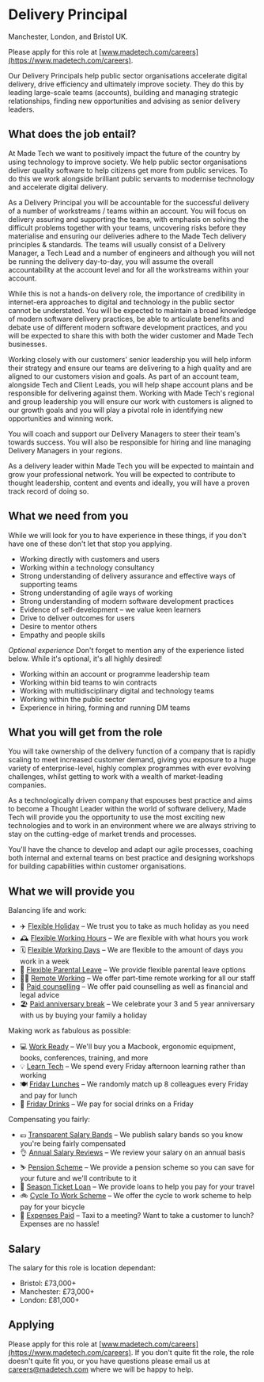 # Delivery Principal

Manchester, London, and Bristol UK.

Please apply for this role at [www.madetech.com/careers](https://www.madetech.com/careers).

Our Delivery Principals help public sector organisations accelerate digital delivery, drive efficiency and ultimately improve society. They do this by leading large-scale teams (accounts), building and managing strategic relationships, finding new opportunities and advising as senior delivery leaders.

## What does the job entail?

At Made Tech we want to positively impact the future of the country by using technology to improve society. We help public sector organisations deliver quality software to help citizens get more from public services. To do this we work alongside brilliant public servants to modernise technology and accelerate digital delivery. 

As a Delivery Principal you will be accountable for the successful delivery of a number of workstreams / teams within an account. You will focus on delivery assuring and supporting the teams, with emphasis on solving the difficult problems together with your teams, uncovering risks before they materialise and ensuring our deliveries adhere to the Made Tech delivery principles & standards. The teams will usually consist of a Delivery Manager, a Tech Lead and a number of engineers and although you will not be running the delivery day-to-day, you will assume the overall accountability at the account level and for all the workstreams within your account. 

While this is not a hands-on delivery role, the importance of credibility in internet-era approaches to digital and technology in the public sector cannot be understated. You will be expected to maintain a broad knowledge of modern software delivery practices, be able to articulate benefits and debate use of different modern software development practices, and you will be expected to share this with both the wider customer and Made Tech businesses. 

Working closely with our customers' senior leadership you will help inform their strategy and ensure our teams are delivering to a high quality and are aligned to our customers vision and goals. As part of an account team, alongside Tech and Client Leads, you will help shape account plans and be responsible for delivering against them. Working with Made Tech's regional and group leadership you will ensure our work with customers is aligned to our growth goals and you will play a pivotal role in identifying new opportunities and winning work. 

You will coach and support our Delivery Managers to steer their team's towards success. You will also be responsible for hiring and line managing Delivery Managers in your regions.

As a delivery leader within Made Tech you will be expected to maintain and grow your professional network. You will be expected to contribute to thought leadership, content and events and ideally, you will have a proven track record of doing so.


## What we need from you

While we will look for you to have experience in these things, if you don't have one of these don't let that stop you applying.

- Working directly with customers and users
- Working within a technology consultancy
- Strong understanding of delivery assurance and effective ways of supporting teams
- Strong understanding of agile ways of working
- Strong understanding of modern software development practices
- Evidence of self-development – we value keen learners
- Drive to deliver outcomes for users
- Desire to mentor others
- Empathy and people skills

*Optional experience*
Don't forget to mention any of the experience listed below. While it's optional, it's all highly desired!

- Working within an account or programme leadership team
- Working within bid teams to win contracts
- Working with multidisciplinary digital and technology teams
- Working within the public sector
- Experience in hiring, forming and running DM teams

## What you will get from the role

You will take ownership of the delivery function of a company that is rapidly scaling to meet increased customer demand, giving you exposure to a huge variety of enterprise-level, highly complex programmes with ever evolving challenges, whilst getting to work with a wealth of market-leading companies.

As a technologically driven company that espouses best practice and aims to become a Thought Leader within the world of software delivery, Made Tech will provide you the opportunity to use the most exciting new technologies and to work in an environment where we are always striving to stay on the cutting-edge of market trends and processes.

You'll have the chance to develop and adapt our agile processes, coaching both internal and external teams on best practice and designing workshops for building capabilities within customer organisations.

## What we will provide you

Balancing life and work:

* ✈️ [Flexible Holiday](../benefits/flexible_holiday.md) – We trust you to take as much holiday as you need
* 🕰️ [Flexible Working Hours](../benefits/working_hours.md) – We are flexible with what hours you work
* 🗓️ [Flexible Working Days](../benefits/flexible_working.md) – We are flexible to the amount of days you work in a week
* 👶 [Flexible Parental Leave](../guides/welfare/parental_leave.md) – We provide flexible parental leave options
* 👩‍💻 [Remote Working](../benefits/remote_working.md) – We offer part-time remote working for all our staff
* 🤗 [Paid counselling](../guides/welfare/paid_counselling.md) – We offer paid counselling as well as financial and legal advice
* 🏖️ [Paid anniversary break](../benefits/paid_anniversary_break.md) – We celebrate your 3 and 5 year anniversary with us by buying your family a holiday

Making work as fabulous as possible:

* 💻 [Work Ready](../benefits/work_ready.md) – We'll buy you a Macbook, ergonomic equipment, books, conferences, training, and more
* 💡 [Learn Tech](../guides/learning/README.md) – We spend every Friday afternoon learning rather than working
* 🍽️ [Friday Lunches](../benefits/friday_lunch.md) – We randomly match up 8 colleagues every Friday and pay for lunch
* 🍻 [Friday Drinks](../benefits/friday_drinks.md) – We pay for social drinks on a Friday

Compensating you fairly:

* 💷 [Transparent Salary Bands](../roles/README.md) – We publish salary bands so you know you're being fairly compensated
* 👌 [Annual Salary Reviews](../guides/compensation/salary_reviews.md) – We review your salary on an annual basis
* ⛷️ [Pension Scheme](../benefits/pension_scheme.md) – We provide a pension scheme so you can save for your future and we'll contribute to it
* 🚄 [Season Ticket Loan](../benefits/season_ticket_loan.md) – We provide loans to help you pay for your travel
* 🚲 [Cycle To Work Scheme](../benefits/cycle_to_work_scheme.md) – We offer the cycle to work scheme to help pay for your bicycle
* 🚕 [Expenses Paid](../guides/compensation/expenses.md) – Taxi to a meeting? Want to take a customer to lunch? Expenses are no hassle!
## Salary

The salary for this role is location dependant: 
- Bristol: £73,000+ 
- Manchester: £73,000+ 
- London: £81,000+ 

## Applying

Please apply for this role at [www.madetech.com/careers](https://www.madetech.com/careers). If you don't quite fit the role, the role doesn't quite fit you, or you have questions please email us at [careers@madetech.com](mailto:careers@madetech.com) where we will be happy to help.
